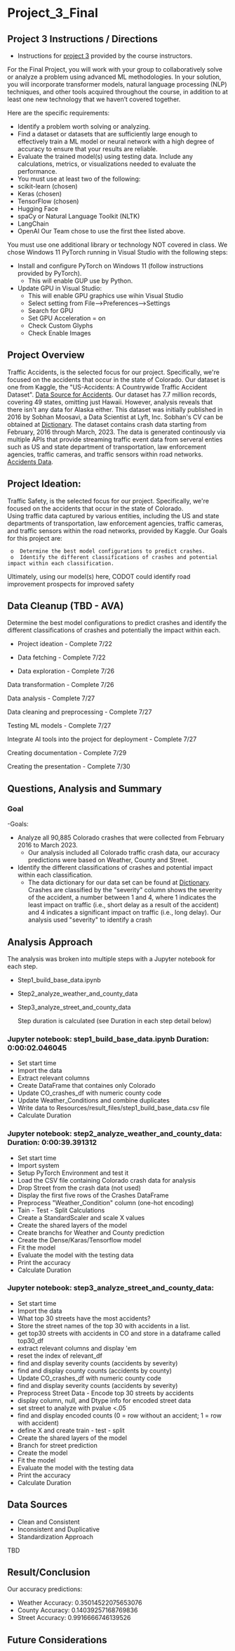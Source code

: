 # Project_3_Final

## Project 3 Instructions / Directions

- Instructions for [project 3](https://bootcampspot.instructure.com/courses/5432/pages/23-final-project-overview?module_item_id=1201422) provided by the course instructors.

For the Final Project, you will work with your group to collaboratively solve or analyze a problem using advanced ML methodologies. In your solution, you will incorporate transformer models, natural language processing (NLP) techniques, and other tools acquired throughout the course, in addition to at least one new technology that we haven’t covered together.

Here are the specific requirements:

- Identify a problem worth solving or analyzing.
- Find a dataset or datasets that are sufficiently large enough to effectively train a ML model or neural network with a high degree of accuracy to ensure that your results are reliable.
- Evaluate the trained model(s) using testing data. Include any calculations, metrics, or visualizations needed to evaluate the performance.
- You must use at least two of the following:
- scikit-learn (chosen)
- Keras (chosen)
- TensorFlow (chosen)
- Hugging Face
- spaCy or Natural Language Toolkit (NLTK)
- LangChain
- OpenAI
 Our Team chose to use the first thee listed above.

You must use one additional library or technology NOT covered in class.  We chose Windows 11 PyTorch running in Visual Studio with the following steps:
- Install and configure PyTorch on Windows 11 (follow instructions provided by PyTorch).
    - This will enable GUP use by Python.
- Update GPU in Visual Studio:
    - This will enable GPU graphics use wihin Visual Studio
    - Select setting from File-->Preferences-->Settings
    - Search for GPU
    - Set GPU Acceleration = on
    - Check Custom Glyphs
    - Check Enable Images

## Project Overview 

Traffic Accidents, is the selected focus for our project.  Specifically, we're focused on the accidents that occur in the state of Colorado.  Our dataset is one from Kaggle, the "US-Accidents: A Countrywide Traffic Accident Dataset".  [Data Source for Accidents](https://www.kaggle.com/datasets/sobhanmoosavi/us-accidents).
Our dataset has 7.7 million records, covering 49 states, omitting just Hawaii.  However, analysis reveals that there isn't any data for Alaska either. This dataset was initially published in 2016 by Sobhan Moosavi, a Data Scientist at Lyft, Inc.  Sobhan's CV can be obtained at [Dictionary](https://smoosavi.org/datasets/us_accidents).  The dataset contains crash data starting from February, 2016 through March, 2023. The data is generated continously via multiple APIs that provide streaming traffic event data from serveral enties such as US and state department of transportation, law enforcement agencies, traffic cameras, and traffic sensors within road networks. [Accidents Data](https://www.kaggle.com/datasets/sobhanmoosavi/us-accidents). 

## Project Ideation:  
Traffic Safety, is the selected focus for our project.  Specifically, we're focused on the accidents that occur in the state of Colorado.  
Using traffic data captured by various entities, including the US and state departments of transportation, law enforcement agencies, traffic cameras, and traffic sensors within the road networks, provided by Kaggle. Our Goals for this project are:

     o  Determine the best model configurations to predict crashes.
     o  Identify the different classifications of crashes and potential impact within each classification. 

Ultimately, using our model(s) here,  CODOT could identify road improvement prospects for improved safety

## Data Cleanup (TBD - AVA)


Determine the best model configurations to predict crashes and identify the different classifications of crashes and potentially the impact within each. 

- Project ideation - Complete 7/22

- Data fetching - Complete 7/22

- Data exploration - Complete 7/26

Data transformation - Complete 7/26

Data analysis - Complete 7/27

Data cleaning and preprocessing - Complete 7/27

Testing ML models - Complete 7/27 

Integrate AI tools into the project for deployment - Complete 7/27

Creating documentation - Complete 7/29

Creating the presentation - Complete 7/30


## Questions, Analysis and Summary
### Goal 

-Goals: 
 - Analyze all 90,885 Colorado crashes that were collected from February 2016 to March 2023.
    - Our analysis included all Colorado traffic crash data, our accuracy predictions were based on Weather, County and Street.
 - Identify the different classifications of crashes and potential impact within each classification.
    - The data dictionary for our data set can be found at [Dictionary](https://smoosavi.org/datasets/us_accidents). Crashes are classified by the "severity" column shows the severity of the accident, a number between 1 and 4, where 1 indicates the least impact on traffic (i.e., short delay as a result of the accident) and 4 indicates a significant impact on traffic (i.e., long delay). Our analysis used "severity" to identify a crash

## Analysis Approach

The analysis was broken into multiple steps with a Jupyter notebook for each step.
- Step1_build_base_data.ipynb
- Step2_analyze_weather_and_county_data
- Step3_analyze_street_and_county_data

    Step duration is calculated (see Duration in each step detail below)

### Jupyter notebook: step1_build_base_data.ipynb Duration: 0:00:02.046045

- Set start time
- Import the data
- Extract relevant columns
- Create DataFrame that containes only Colorado
- Update CO_crashes_df with numeric county code
- Update Weather_Conditions and combine duplicates
- Write data to Resources/result_files/step1_build_base_data.csv file
- Calculate Duration

### Jupyter notebook: step2_analyze_weather_and_county_data: Duration: 0:00:39.391312

- Set start time
- Import system
- Setup PyTorch Environment and test it
- Load the CSV file containing Colorado crash data for analysis
- Drop Street from the crash data (not used)
- Display the first five rows of the Crashes DataFrame
- Preprocess "Weather_Condition" column (one-hot encoding)
- Tain - Test - Split Calculations
- Create a StandardScaler and scale X values
- Create the shared layers of the model
- Create branchs for Weather and County prediction
- Create the Dense/Karas/Tensorflow model
- Fit the model
- Evaluate the model with the testing data
- Print the accuracy
- Calculate Duration

### Jupyter notebook: step3_analyze_street_and_county_data:

- Set start time
- Import the data
- What top 30 streets have the most accidents?
- Store the street names of the top 30 with accidents in a list.
- get top30 streets with accidents in CO and store in a dataframe called top30_df
- extract relevant columns and display 'em
- reset the index of relevant_df
- find and display severity counts (accidents by severity)
- find and display county counts (accidents by county)
- Update CO_crashes_df with numeric county code
- find and display severity counts (accidents by severity)
- Preprocess Street Data - Encode top 30 streets by accidents
- display column, null, and Dtype info for encoded street data
- set street to analyze with pvalue <.05
- find and display encoded counts (0 = row without an accident; 1 = row with accident)
- define X and create train - test - split
- Create the shared layers of the model
- Branch for street prediction
- Create the model
- Fit the model
- Evaluate the model with the testing data
- Print the accuracy
- Calculate Duration

## Data Sources
- Clean and Consistent
- Inconsistent and Duplicative
- Standardization Approach

TBD


## Result/Conclusion
Our accuracy predictions:

- Weather Accuracy: 0.35014522075653076
- County Accuracy: 0.14039257168769836
- Street Accuracy: 0.9916666746139526


## Future Considerations
